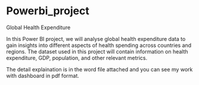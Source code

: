 # Powerbi_project
Global Health Expenditure

In this Power BI project, we will analyse global health expenditure data to gain insights into different aspects of health spending across countries and regions.
The dataset used in this project will contain information on health expenditure, GDP, population, and other relevant metrics.

The detail explaination is in the word file attached and you can see my work with dashboard in pdf format.
